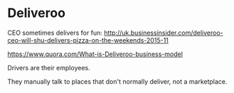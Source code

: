 # Deliveroo

CEO sometimes delivers for fun: <http://uk.businessinsider.com/deliveroo-ceo-will-shu-delivers-pizza-on-the-weekends-2015-11>

<https://www.quora.com/What-is-Deliveroo-business-model>

Drivers are their employees.

They manually talk to places that don't normally deliver, not a marketplace.
